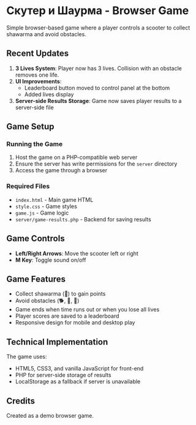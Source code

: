 # Скутер и Шаурма - Browser Game

Simple browser-based game where a player controls a scooter to collect shawarma and avoid obstacles.

## Recent Updates

1. **3 Lives System**: Player now has 3 lives. Collision with an obstacle removes one life.
2. **UI Improvements**: 
   - Leaderboard button moved to control panel at the bottom
   - Added lives display
3. **Server-side Results Storage**: Game now saves player results to a server-side file

## Game Setup

### Running the Game

1. Host the game on a PHP-compatible web server
2. Ensure the server has write permissions for the `server` directory
3. Access the game through a browser

### Required Files

- `index.html` - Main game HTML
- `style.css` - Game styles
- `game.js` - Game logic
- `server/game-results.php` - Backend for saving results

## Game Controls

- **Left/Right Arrows**: Move the scooter left or right
- **M Key**: Toggle sound on/off

## Game Features

- Collect shawarma (🍣) to gain points
- Avoid obstacles (🐕, 🚐, 🚌)
- Game ends when time runs out or when you lose all lives
- Player scores are saved to a leaderboard
- Responsive design for mobile and desktop play

## Technical Implementation

The game uses:
- HTML5, CSS3, and vanilla JavaScript for front-end
- PHP for server-side storage of results
- LocalStorage as a fallback if server is unavailable

## Credits

Created as a demo browser game. 